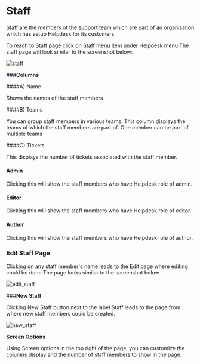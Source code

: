 # Staff

Staff are the members of the support team which are part of an organisation which has setup Helpdesk for its customers.

To reach to Staff page click on Staff menu item under Helpdesk menu.The staff page will look similar to the screenshot below:

![staff](https://cloud.githubusercontent.com/assets/8191145/8430727/3b4552e4-1f51-11e5-8d85-071b81ed855c.png)

###**Columns**

####A) Name

Shows the names of the staff members

####B) Teams

You can group staff members in various teams. This column displays the teams of which the staff members are part of. One member can be part of multiple teams

####C) Tickets

This displays the number of tickets associated with the staff member.

#### Admin

Clicking this will show the staff members who have Helpdesk role of admin.

#### Editor

Clicking this will show the staff members who have Helpdesk role of editor.

#### Author

Clicking this will show the staff members who have Helpdesk role of author.

### Edit Staff Page

Clicking on any staff member's name leads to the Edit page where editing could be done.The page looks similar to the screenshot below

![edit_staff](https://cloud.githubusercontent.com/assets/8191145/8431560/05f9f23c-1f58-11e5-9f2f-318aa389d1cb.png)

###**New Staff**

Clicking New Staff button next to the label Staff leads to the page from where new staff members could be created.

![new_staff](https://cloud.githubusercontent.com/assets/8191145/7655273/068baa88-fb40-11e4-9e02-1842ba868633.png)

**Screen Options**

Using Screen options in the top right of the page, you can customize the columns display and the number of staff members to show in the page.


